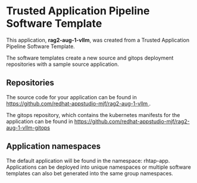 # Trusted Application Pipeline Software Template

This application, **rag2-aug-1-vllm**, was created from a Trusted Application Pipeline Software Template.

The software templates create a new source and gitops deployment repositories with a sample source application. 

## Repositories

The source code for your application can be found in [https://github.com/redhat-appstudio-mjf/rag2-aug-1-vllm ](https://github.com/redhat-appstudio-mjf/rag2-aug-1-vllm ).
 
The gitops repository, which contains the kubernetes manifests for the application can be found in 
[https://github.com/redhat-appstudio-mjf/rag2-aug-1-vllm-gitops ](https://github.com/redhat-appstudio-mjf/rag2-aug-1-vllm-gitops ) 

## Application namespaces 

The default application will be found in the namespace: rhtap-app. Applications can be deployed into unique namespaces or multiple software templates can also bet generated into the same group namespaces.  